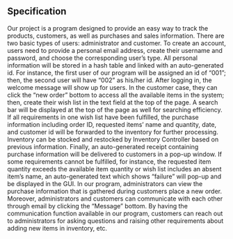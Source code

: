 ## Specification

Our project is a program designed to provide an easy way to track the products, 
customers, as well as purchases and sales information. There are two basic types of users: administrator and customer. 
To create an account, users need to provide a personal email address, create their username and password, 
and choose the corresponding user’s type. All personal information will be stored in a hash table and linked with an auto-generated id. 
For instance, the first user of our program will be assigned an id of “001”; then, the second user will have “002” as his/her id. 
After logging in, the welcome message will show up for users. In the customer case, they can click the “new order” 
bottom to access all the available items in the system; then, create their wish list in the text field at the top of the page. 
A search bar will be displayed at the top of the page as well for searching efficiency. If all requirements in one wish list have been fulfilled, 
the purchase information including order ID, requested items’ name and quantity, date, and customer id will be forwarded to the inventory for further processing. 
Inventory can be stocked and restocked by Inventory Controller based on previous information. 
Finally, an auto-generated receipt containing purchase information will be delivered to customers in a pop-up window. 
If some requirements cannot be fulfilled, for instance, the requested item quantity exceeds the available item quantity or wish list includes an absent item’s name, 
an auto-generated text which shows “failure” will pop-up and be displayed in the GUI.
In our program, administrators can view the purchase information that is gathered during customers place a new order. 
Moreover, administrators and customers can communicate with each other through email by clicking the “Message” bottom. 
By having the communication function available in our program, customers can reach out to administrators for asking questions 
and raising other requirements about adding new items in inventory, etc.
